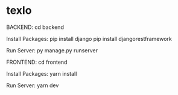 # texlo

BACKEND:
cd backend

Install Packages:
pip install django
pip install djangorestframework

Run Server:
py manage.py runserver

FRONTEND:
cd frontend

Install Packages:
yarn install

Run Server:
yarn dev